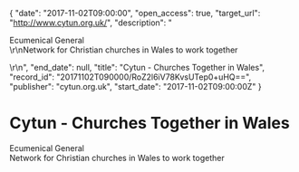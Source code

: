 {
  "date": "2017-11-02T09:00:00", 
  "open_access": true, 
  "target_url": "http://www.cytun.org.uk/", 
  "description": "<p>Ecumenical General<br />\r\nNetwork for Christian churches in Wales to work together</p>\r\n", 
  "end_date": null, 
  "title": "Cytun - Churches Together in Wales", 
  "record_id": "20171102T090000/RoZ2l6iV78KvsUTep0+uHQ==", 
  "publisher": "cytun.org.uk", 
  "start_date": "2017-11-02T09:00:00Z"
}

# Cytun - Churches Together in Wales

<p>Ecumenical General<br />
Network for Christian churches in Wales to work together</p>
